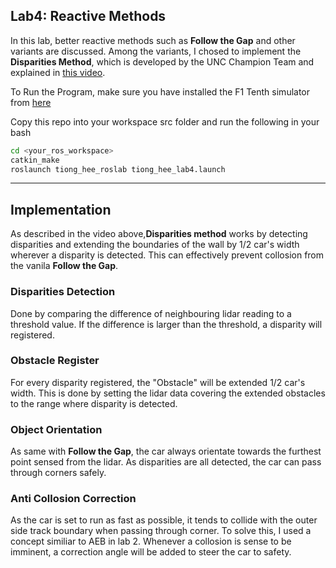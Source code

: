 ## Lab4: Reactive Methods 
In this lab, better reactive methods such as **Follow the Gap** and other variants are discussed. Among the variants, I chosed to implement the **Disparities Method**, which is developed by the UNC Champion Team and explained in [this video](https://www.youtube.com/watch?v=ctTJHueaTcY). 


To Run the Program, make sure you have installed the F1 Tenth simulator from [here](https://f1tenth.readthedocs.io/en/stable/going_forward/simulator/sim_install.html)

Copy this repo into your workspace src folder and run the following in your bash 
```bash 
cd <your_ros_workspace>
catkin_make 
roslaunch tiong_hee_roslab tiong_hee_lab4.launch 
```


***

## Implementation

As described in the video above,**Disparities method** works by detecting disparities and extending the boundaries of the wall by 1/2 car's width wherever a disparity is detected. This can effectively prevent collosion from the vanila **Follow the Gap**.  

### Disparities Detection
Done by comparing the difference of neighbouring lidar reading to a threshold value. If the difference is larger than the threshold, a disparity will registered. 

### Obstacle Register
For every disparity registered, the "Obstacle" will be extended 1/2 car's width. This is done by setting the lidar data covering the extended obstacles to the range where disparity is detected.  

### Object Orientation
As same with **Follow the Gap**, the car always orientate towards the furthest point sensed from the lidar. As disparities are all detected, the car can pass through corners safely. 

### Anti Collosion Correction 
As the car is set to run as fast as possible, it tends to collide with the outer side track boundary when passing through corner. To solve this, I used a concept similiar to AEB in lab 2. Whenever a collosion is sense to be imminent, a correction angle will be added to steer the car to safety. 